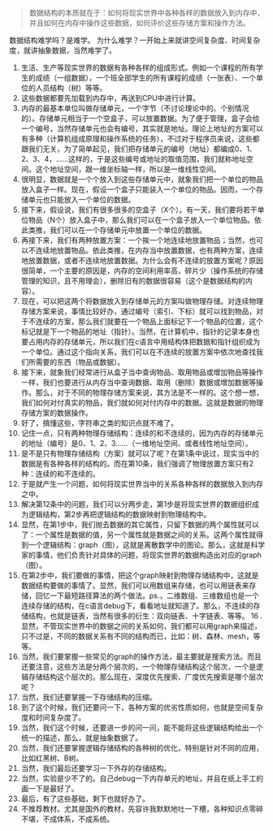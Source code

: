 >数据结构的本质就在于：如何将现实世界中各种各样的数据放入到内存中，并且如何在内存中操作这些数据，如何评价这些存储方案和操作方法。

数据结构难学吗？是难学。
为什么难学？一开始上来就讲空间复杂度、时间复杂度，就讲抽象数据，当然难学了。

1. 生活、生产等现实世界的数据有各种各样的组成形式。例如一个课程的所有学生的成绩（一组数据），一个班全部学生的所有课程的成绩（一张表）、一个单位的人员结构（树）等等。
2. 这些数据都要先加载到内存中，再送到CPU中进行计算。
3. 内存的最基本单位叫做存储单元，一个字节（不讨论理论中的、个别情况的）。存储单元相当于一个空盒子，可以放置数据。为了便于管理，盒子会给一个编号，当然存储单元也会有编号，其实就是地址。理论上地址的方案可以有多种（计算机组成原理和操作系统的任务），不过对于程序员来说，这些都跟我们无关，为了简单起见，我们把存储单元的编号（地址）都编成0、1、2、3、4，......这样的，于是这些编号或地址的取值范围，我们就称地址空间。这个地址空间，跟一维坐标轴一样，所以是一维线性空间。
4. 很明显，数据就是一个个放入到这些存储单元中，就象我们把一个单位的物品放入盒子一样。现在，假设一个盒子只能装入一个单位的物品。因而，一个存储单元也只能放入一个单位的数据。
5. 接下来，假设说，我们有很多很多的空盒子（X个）。有一天，我们要将若干单位物品（N个）放入盒子中，那么我们可以在一个盒子放入一个单位物品。依此类推，我们可以在一个存储单元中放置一个单位的数据。
6. 再接下来，我们有两种放置方案：一个挨一个地连续地放置物品；当然，也可以不连续地放置物品。依此类推，在内存当中放置数据，也有两种方案，连续地放置数据，或者不连续地放置数据。为什么会有不连续的放置方案呢？原因很简单，一个主要的原因是，内存的空间利用率高，碎片少（操作系统的存储管理的知识，且不用理会），删除旧有的数据很容易（这个是数据结构的内容）。
7. 现在，可以把这两个将数据放入到存储单元的方案叫做物理存储。对连续物理存储方案来说，事情比较好办，通过编号（索引、下标）就可以找到物品，对于不连续的方案，那么我们就要在一个物品上面标记下一个物品的位置，这个标记就是下一个物品的地址（指针）。当然，在计算机中，指针的记录本身也要占用内存的存储单元，所以我们在c语言中用结构体把数据和指针组织成为一个单位。通过这个指向关系，我们可以在不连续的放置方案中依次地查找我们所需要的东西（物品或数据）。
8. 接下来，就象我们经常进行从盒子当中查询物品、取用物品或增加物品等操作一样，我们也要进行从内存当中查询数据、取用（删除）数据或增加数据等操作。那么，对于不同的物理存储方案来说，其方法是不一样的。这个想一想，我们如何对付真实的物品，我们就如何对付内存中的数据。这就是数据的物理存储方案的数据操作。
9. 好了，搞懂这些，字符串之类的知识点就不难了。
10. 记住一点，只有两种物理存储结构：连续的和不连续的，因为内存的存储单元的地址（编号）是0、1、2、3......（一维地址空间、或者线性地址空间）。
11. 是不是只有物理存储结构（方案）就可以了呢？在第1条中说过，现实当中的数据是有各种各样的结构的。而在第10条，我们强调了物理放置方案只有2种：连续的和不连续的。
12. 于是就产生一个问题，如何将现实世界当中的关系各种各样的数据放入到内存之中。
13. 解决第12条中的问题，我们可以分两步走，第1步是将现实世界的数据组织成为逻辑结构，第2步再把逻辑结构的数据映射到物理结构中。
14. 显然，在第1步中，我们抛去数据的其它属性，只留下数据的两个属性就可以了：一个属性是数据的值，另一个属性就是数据之间的关系。这两个属性就得到一个逻辑结构：graph（图），这就是离散数学中的图论。那么，这就是科学家的事情，他们负责针对具体的问题，将现实世界的数据构造出对应的graph（图）。
15. 在第2步中，我们要做的事情，把这个graph映射到物理存储结构中，这就是数据结构要做的事情了。显然，我们可以用数组来存储，也可以用链表来存储，回忆一下最短路径算法的两个做法。ps.，二维数组、三维数组也是一个连续存储的结构，在c语言debug下，看看地址就知道了。那么，不连续的存储结构，也就是链表，当然有很多的衍生：双向链表、十字链表、等等。
16 .显然，不管现实世界中的数据之间的关系如何，我们都可以用graph来描述，只不过是，不同的数据关系有不同的结构而已，比如：树、森林、mesh，等等。
17. 当然，我们要掌握一些常见的graph的操作方法，最主要就是搜索方法。而且还要注意，这些方法是分两个层次的，一个物理存储结构这个层次，一个是逻辑存储结构这个层次的。那么现在，深度优先搜索、广度优先搜索是哪个层次呢？
18. 当然，我们还要掌握一下存储结构的压缩。
19. 到了这个时候，我们还要问一下，各种方案的优劣性质如何，也就是空间复杂度和时间复杂度了。
20. 当然，我们这个时候，还要进一步的问一问，能不能将这些逻辑结构给出一个统一的描述，那么，就是抽象数据了。
21. 当然，我们还要掌握逻辑存储结构的各种树的优化，特别是针对不同的应用，比如红黑树、B树。
22. 当然，我们最后还要学习一下外存的存储结构。
23. 当然，实验是少不了的。自己debug一下内存单元的地址，并且在纸上手工的画一下是最好了。
24. 最后，有了这些基础，剩下也就好办了。
25. 不推荐教材。尤其是国外的教材，先容许我默默地吐一下槽，各种知识点零碎不堪，不成体系，不成系统。

